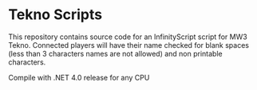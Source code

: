 # Tekno Scripts
This repository contains source code for an InfinityScript script for MW3 Tekno. Connected players will have their name checked for blank spaces (less than 3 characters names are not allowed) and non printable characters.

Compile with .NET 4.0 release for any CPU
